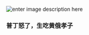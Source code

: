
![enter image description here](https://cdn5.vectorstock.com/i/thumb-large/86/69/eating-burger-emoticon-vector-39938669.jpg)
### 普丁怒了，生吃黄俄孝子 
